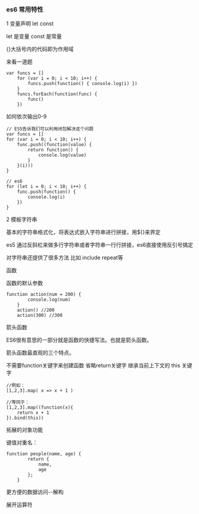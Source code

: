 

### es6 常用特性

1 变量声明 let const

let 是变量
const 是常量

{}大括号内的代码即为作用域

来看一道题

	var funcs = []
	    for (var i = 0; i < 10; i++) {
	        funcs.push(function() { console.log(i) })
	    }
	    funcs.forEach(function(func) {
	        func()
	    })


如何依次输出0-9


	// ES5告诉我们可以利用闭包解决这个问题
    var funcs = []
    for (var i = 0; i < 10; i++) {
        func.push((function(value) {
            return function() {
                console.log(value)
            }
        }(i)))
    }

    // es6
    for (let i = 0; i < 10; i++) {
        func.push(function() {
            console.log(i)
        })
    }


2 模板字符串

基本的字符串格式化，将表达式嵌入字符串进行拼接，用${}来界定

es5 通过反斜杠来做多行字符串或者字符串一行行拼接，es6直接使用反引号搞定

对字符串还提供了很多方法 比如 include repeat等


函数 

函数的默认参数

	function action(num = 200) {
	        console.log(num)
	    }
	    action() //200
	    action(300) //300

箭头函数

ES6很有意思的一部分就是函数的快捷写法。也就是箭头函数。

箭头函数最直观的三个特点。

不需要function关键字来创建函数
省略return关键字
继承当前上下文的 this 关键字

	//例如：
    [1,2,3].map( x => x + 1 )

	//等同于：
    [1,2,3].map((function(x){
        return x + 1
    }).bind(this))


拓展的对象功能


键值对重名：

	function people(name, age) {
	        return {
	            name,
	            age
	        };
	    }


更方便的数据访问--解构


展开运算符

